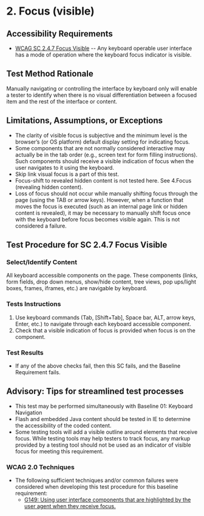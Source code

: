 # 2. Focus (visible)

## Accessibility Requirements
* [WCAG SC 2.4.7 Focus Visible](https://www.w3.org/TR/UNDERSTANDING-WCAG20/navigation-mechanisms-focus-visible.html) -- Any keyboard operable user interface has a mode of operation where the keyboard focus indicator is visible.

## Test Method Rationale
Manually navigating or controlling the interface by keyboard only will enable a tester to identify when there is no visual differentiation between a focused item and the rest of the interface or content.

## Limitations, Assumptions, or Exceptions
* The clarity of visible focus is subjective and the minimum level is the browser’s (or OS platform) default display setting for indicating focus.
* Some components that are not normally considered interactive may actually be in the tab order (e.g., screen text for form filling instructions). Such components should receive a visible indication of focus when the user navigates to it using the keyboard.
* Skip link visual focus is a part of this test.
* Focus-shift to revealed hidden content is not tested here. See 4.Focus (revealing hidden content).
* Loss of focus should not occur while manually shifting focus through the page (using the TAB or arrow keys). However, when a function that moves the focus is executed (such as an internal page link or hidden content is revealed), it may be necessary to manually shift focus once with the keyboard before focus becomes visible again. This is not considered a failure.

## Test Procedure for SC 2.4.7 Focus Visible
### Select/Identify Content
All keyboard accessible components on the page. These components (links, form fields, drop down menus, show/hide content, tree views, pop ups/light boxes, frames, iframes, etc.) are navigable by keyboard.

### Tests Instructions
1. Use keyboard commands (Tab, [Shift+Tab], Space bar, ALT, arrow keys, Enter, etc.) to navigate through each keyboard accessible component.
1. Check that a visible indication of focus is provided when focus is on the  component.

### Test Results
* If any of the above checks fail, then this SC fails, and the Baseline Requirement fails.

## Advisory: Tips for streamlined test processes
* This test may be performed simultaneously with Baseline 01: Keyboard Navigation
* Flash and embedded Java content should be tested in IE to determine the accessibility of the coded content.
* Some testing tools will add a visible outline around elements that receive focus. While testing tools may help testers to track focus, any markup provided by a testing tool should not be used as an indicator of visible focus for meeting this requirement.


### WCAG 2.0 Techniques
* The following sufficient techniques and/or common failures were considered when developing this test procedure for this baseline requirement:
    * [G149: Using user interface components that are highlighted by the user agent when they receive focus.](http://www.w3.org/TR/WCAG20-TECHS/G149.html)
